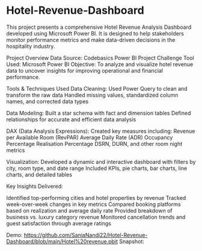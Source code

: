 # Hotel-Revenue-Dashboard
This project presents a comprehensive Hotel Revenue Analysis Dashboard developed using Microsoft Power BI. It is designed to help stakeholders monitor performance metrics and make data-driven decisions in the hospitality industry.

Project Overview
Data Source: Codebasics Power BI Project Challenge
Tool Used: Microsoft Power BI
Objective: To analyze and visualize hotel revenue data to uncover insights for improving operational and financial performance.

Tools & Techniques Used
Data Cleaning:
  Used Power Query to clean and transform the raw data
  Handled missing values, standardized column names, and corrected data types
  
Data Modeling:
  Built a star schema with fact and dimension tables
  Defined relationships for accurate and efficient data analysis
  
DAX (Data Analysis Expressions):
  Created key measures including:
  Revenue per Available Room (RevPAR)
  Average Daily Rate (ADR)
  Occupancy Percentage
  Realisation Percentage
  DSRN, DURN, and other room night metrics

Visualization:
  Developed a dynamic and interactive dashboard with filters by city, room type, and date range
  Included KPIs, pie charts, bar charts, line charts, and detailed tables

Key Insights Delivered:

  Identified top-performing cities and hotel properties by revenue
  Tracked week-over-week changes in key metrics
  Compared booking platforms based on realization and average daily rate
  Provided breakdown of business vs. luxury category revenue
  Monitored cancellation trends and guest satisfaction through average ratings

Demo: https://github.com/SaniaNandi22/Hotel-Revenue-Dashboard/blob/main/Hotel%20revenue.pbit
Snapshot: 
